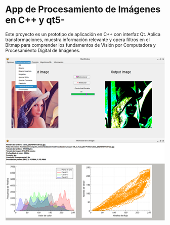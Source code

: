 # App de Procesamiento de Imágenes en C++ y qt5-
Este proyecto es un prototipo de aplicación en C++ con interfaz Qt. 
Aplica transformaciones, muestra información relevante y opera filtros en el Bitmap para comprender los fundamentos de Visión por Computadora y Procesamiento Dígital de Imágenes. 

![Apariencia de la Interfaz](docs/img/app_image.png "Apariencia de la interfaz")
![Información de la Imágen](docs/img/app_info.png "Estadísticas de la imagen en la interfaz")
